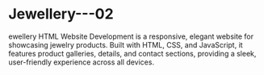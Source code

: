 # Jewellery---02
ewellery HTML Website Development is a responsive, elegant website for showcasing jewelry products. Built with HTML, CSS, and JavaScript, it features product galleries, details, and contact sections, providing a sleek, user-friendly experience across all devices.

